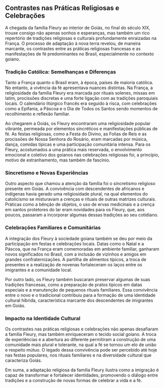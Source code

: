 ## Contrastes nas Práticas Religiosas e Celebrações

A chegada da família Fleury ao interior de Goiás, no final do século XIX, trouxe consigo não apenas sonhos e esperanças, mas também um rico repertório de tradições religiosas e culturais profundamente enraizadas na França. O processo de adaptação à nova terra revelou, de maneira marcante, os contrastes entre as práticas religiosas francesas e as manifestações de fé predominantes no Brasil, especialmente no contexto goiano.

### Tradição Católica: Semelhanças e Diferenças

Tanto a França quanto o Brasil eram, à época, países de maioria católica. No entanto, a vivência da fé apresentava nuances distintas. Na França, a religiosidade da família Fleury era marcada por rituais solenes, missas em latim, procissões discretas e uma forte ligação com as tradições paroquiais locais. O calendário litúrgico francês era seguido à risca, com celebrações como a Epifania, a Páscoa e o Dia de Todos os Santos sendo momentos de recolhimento e reflexão familiar.

Ao chegarem a Goiás, os Fleury encontraram uma religiosidade popular vibrante, permeada por elementos sincréticos e manifestações públicas de fé. As festas religiosas, como a Festa do Divino, as Folias de Reis e as procissões de Nossa Senhora do Rosário, eram marcadas por música, dança, comidas típicas e uma participação comunitária intensa. Para os Fleury, acostumados a uma prática mais reservada, o envolvimento emocional e coletivo dos goianos nas celebrações religiosas foi, a princípio, motivo de estranhamento, mas também de fascínio.

### Sincretismo e Novas Experiências

Outro aspecto que chamou a atenção da família foi o sincretismo religioso presente em Goiás. A convivência com descendentes de africanos e indígenas havia gerado uma religiosidade plural, na qual elementos do catolicismo se misturavam a crenças e rituais de outras matrizes culturais. Práticas como a bênção de objetos, o uso de ervas medicinais e a crença em santos protetores do lar eram novidades para os Fleury, que, aos poucos, passaram a incorporar algumas dessas tradições ao seu cotidiano.

### Celebrações Familiares e Comunitárias

A integração dos Fleury à sociedade goiana também se deu por meio da participação em festas e celebrações locais. Datas como o Natal e a Páscoa, que na França eram comemoradas em ambiente familiar, ganharam novos significados no Brasil, com a inclusão de vizinhos e amigos em grandes confraternizações. A partilha de alimentos típicos, a troca de presentes e a realização de novenas fortaleceram os laços entre os imigrantes e a comunidade local.

Por outro lado, os Fleury também buscaram preservar algumas de suas tradições francesas, como a preparação de pratos típicos em datas especiais e a manutenção de pequenos rituais familiares. Essa convivência entre o novo e o tradicional contribuiu para a formação de uma identidade cultural híbrida, característica marcante dos descendentes de imigrantes em Goiás.

### Impacto na Identidade Cultural

Os contrastes nas práticas religiosas e celebrações não apenas desafiaram a família Fleury, mas também enriqueceram o tecido social goiano. A troca de experiências e a abertura ao diferente permitiram a construção de uma comunidade mais plural e tolerante, na qual a fé se tornou um elo de união e respeito mútuo. O legado dessa convivência pode ser percebido até hoje nas festas populares, nos rituais familiares e na diversidade cultural que caracteriza Goiás.

Em suma, a adaptação religiosa da família Fleury ilustra como a imigração é capaz de transformar e fortalecer identidades, promovendo o diálogo entre tradições e a construção de novas formas de celebrar a vida e a fé.